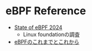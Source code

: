 # eBPF Reference

* [State of eBPF 2024](https://www.linuxfoundation.jp/publications/2024/08/state-of-ebpf-jp/)
  * Linux foundationの調査
* [eBPFのこれまでとこれから](https://speakerdeck.com/yutarohayakawa/ebpfnokoremadetokorekara)
